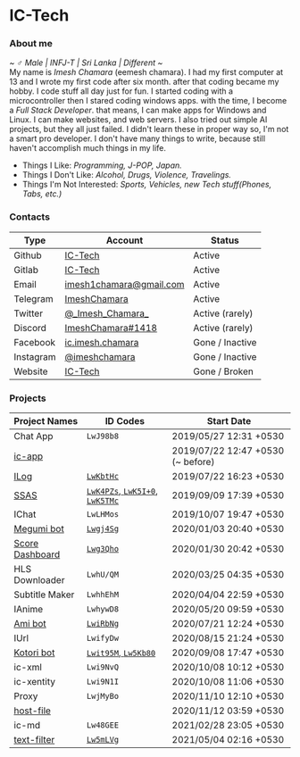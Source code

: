 # IC-Tech
### About me
*~ ♂️ Male | INFJ-T | Sri Lanka | Different ~*<br>
My name is *Imesh Chamara* (eemesh chamara). I had my first computer at 13 and I wrote my first code after six month. after that coding became my hobby. I code stuff all day just for fun. I started coding with a microcontroller then I stared coding windows apps. with the time, I become a *Full Stack Developer*. that means, I can make apps for Windows and Linux. I can make websites, and web servers. I also tried out simple AI projects, but they all just failed. I didn't learn these in proper way so, I'm not a smart pro developer. I don't have many things to write, because still haven't accomplish much things in my life.

+ Things I Like: *Programming, J-POP, Japan.*
+ Things I Don't Like: *Alcohol, Drugs, Violence, Travelings.*
+ Things I'm Not Interested: *Sports, Vehicles, new Tech stuff(Phones, Tabs, etc.)*

### Contacts
| Type | Account | Status |
| ---- | ------- | ------ |
| Github | [IC-Tech](https://github.com/IC-Tech) | Active
| Gitlab | [IC-Tech](https://gitlab.com/IC-Tech) | Active
| Email | <imesh1chamara@gmail.com> | Active
| Telegram | [ImeshChamara](https://t.me/ImeshChamara) | Active
| Twitter | [@\_Imesh\_Chamara\_](https://twitter.com/_Imesh_Chamara_) | Active (rarely)
| Discord | [ImeshChamara#1418](https://discord.com/users/473941394474401813) | Active (rarely)
| Facebook | [ic.imesh.chamara](https://www.facebook.com/ic.imesh.chamara) | Gone / Inactive
| Instagram | [@imeshchamara](https://www.instagram.com/imeshchamara/) | Gone / Inactive
| Website | [IC-Tech](https://ic-tech.now.sh) | Gone / Broken


### Projects
Project Names | ID Codes | Start Date
-- | -- | --
Chat App | `LwJ98b8` | 2019/05/27 12:31 +0530
[ic-app](projects/ic-app.html) || 2019/07/22 12:47 +0530 (~ before)
[ILog](projects/ilog.html) | [`LwKbtHc`](projects/ilog.html) | 2019/07/22 16:23 +0530
[SSAS](projects/ssas.html) | [`LwK4PZs`, `LwK5I+0`, `LwK5TMc`](projects/ssas.html) | 2019/09/09 17:39 +0530
IChat | `LwLHMos` | 2019/10/07 19:47 +0530
[Megumi bot](projects/megumi.html) | [`Lwgj4Sg`](projects/megumi.html) | 2020/01/03 20:40 +0530
[Score Dashboard](projects/dashboard.html) | [`Lwg3Qho`](projects/dashboard.html) | 2020/01/30 20:42 +0530
HLS Downloader | `LwhU/QM` | 2020/03/25 04:35 +0530
Subtitle Maker | `LwhhEhM` | 2020/04/04 22:59 +0530
IAnime | `LwhywD8` | 2020/05/20 09:59 +0530
[Ami bot](projects/ami.html) | [`LwiRbNg`](projects/ami.html) | 2020/07/21 12:24 +0530
IUrl | `LwifyDw` | 2020/08/15 21:24 +0530
[Kotori bot](projects/kotori.html) | [`Lwit95M`, `Lw5Kb80`](projects/kotori.html) | 2020/09/08 17:47 +0530
ic-xml | `Lwi9NvQ` | 2020/10/08 10:12 +0530
ic-xentity | `Lwi9N1I` | 2020/10/08 11:06 +0530
Proxy | `LwjMyBo` | 2020/11/10 12:10 +0530
[host-file](projects/host-file.html) || 2020/11/12 03:59 +0530
ic-md | `Lw48GEE` | 2021/02/28 23:05 +0530
[text-filter](projects/text-filter.html) | [`Lw5mLVg`](projects/text-filter.html) | 2021/05/04 02:16 +0530
